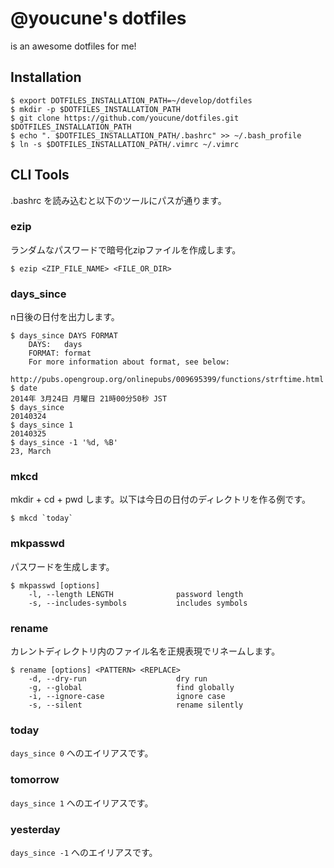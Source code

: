 # @youcune's dotfiles

is an awesome dotfiles for me!

## Installation

```
$ export DOTFILES_INSTALLATION_PATH=~/develop/dotfiles
$ mkdir -p $DOTFILES_INSTALLATION_PATH
$ git clone https://github.com/youcune/dotfiles.git $DOTFILES_INSTALLATION_PATH
$ echo ". $DOTFILES_INSTALLATION_PATH/.bashrc" >> ~/.bash_profile
$ ln -s $DOTFILES_INSTALLATION_PATH/.vimrc ~/.vimrc
```

## CLI Tools

.bashrc を読み込むと以下のツールにパスが通ります。

### ezip

ランダムなパスワードで暗号化zipファイルを作成します。

```
$ ezip <ZIP_FILE_NAME> <FILE_OR_DIR>
```

### days_since

n日後の日付を出力します。

```
$ days_since DAYS FORMAT
    DAYS:   days
    FORMAT: format
    For more information about format, see below:
    http://pubs.opengroup.org/onlinepubs/009695399/functions/strftime.html
$ date
2014年 3月24日 月曜日 21時00分50秒 JST
$ days_since
20140324
$ days_since 1
20140325
$ days_since -1 '%d, %B'
23, March
```

### mkcd

mkdir + cd + pwd します。以下は今日の日付のディレクトリを作る例です。

```
$ mkcd `today`
```

### mkpasswd

パスワードを生成します。

```
$ mkpasswd [options]
    -l, --length LENGTH              password length
    -s, --includes-symbols           includes symbols
```

### rename

カレントディレクトリ内のファイル名を正規表現でリネームします。

```
$ rename [options] <PATTERN> <REPLACE>
    -d, --dry-run                    dry run
    -g, --global                     find globally
    -i, --ignore-case                ignore case
    -s, --silent                     rename silently
```

### today

`days_since 0` へのエイリアスです。

### tomorrow

`days_since 1` へのエイリアスです。

### yesterday

`days_since -1` へのエイリアスです。
